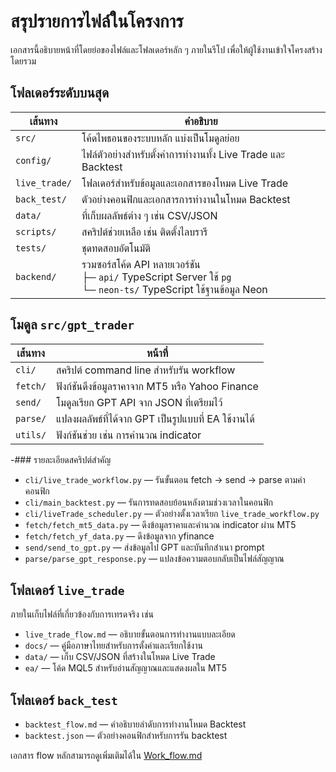# สรุปรายการไฟล์ในโครงการ

เอกสารนี้อธิบายหน้าที่โดยย่อของไฟล์และโฟลเดอร์หลัก ๆ ภายในรีโป
เพื่อให้ผู้ใช้งานเข้าใจโครงสร้างโดยรวม

## โฟลเดอร์ระดับบนสุด

| เส้นทาง | คำอธิบาย |
|---------|-----------|
| `src/` | โค้ดไพธอนของระบบหลัก แบ่งเป็นโมดูลย่อย |
| `config/` | ไฟล์ตัวอย่างสำหรับตั้งค่าการทำงานทั้ง Live Trade และ Backtest |
| `live_trade/` | โฟลเดอร์สำหรับข้อมูลและเอกสารของโหมด Live Trade |
| `back_test/` | ตัวอย่างคอนฟิกและเอกสารการทำงานในโหมด Backtest |
| `data/` | ที่เก็บผลลัพธ์ต่าง ๆ เช่น CSV/JSON |
| `scripts/` | สคริปต์ช่วยเหลือ เช่น ติดตั้งไลบรารี |
| `tests/` | ชุดทดสอบอัตโนมัติ |
| `backend/` | รวมซอร์สโค้ด API หลายเวอร์ชัน<br>├─ `api/` TypeScript Server ใช้ `pg`<br>└─ `neon-ts/` TypeScript ใช้ฐานข้อมูล Neon |

## โมดูล `src/gpt_trader`

| เส้นทาง | หน้าที่ |
|---------|---------|
| `cli/` | สคริปต์ command line สำหรับรัน workflow |
| `fetch/` | ฟังก์ชันดึงข้อมูลราคาจาก MT5 หรือ Yahoo Finance |
| `send/` | โมดูลเรียก GPT API จาก JSON ที่เตรียมไว้ |
| `parse/` | แปลงผลลัพธ์ที่ได้จาก GPT เป็นรูปแบบที่ EA ใช้งานได้ |
| `utils/` | ฟังก์ชันช่วย เช่น การคำนวณ indicator |

-### รายละเอียดสคริปต์สำคัญ

- `cli/live_trade_workflow.py` — รันขั้นตอน fetch → send → parse ตามค่าคอนฟิก
- `cli/main_backtest.py` — รันการทดสอบย้อนหลังตามช่วงเวลาในคอนฟิก
- `cli/liveTrade_scheduler.py` — ตัวอย่างตั้งเวลาเรียก `live_trade_workflow.py`
- `fetch/fetch_mt5_data.py` — ดึงข้อมูลราคาและคำนวณ indicator ผ่าน MT5
- `fetch/fetch_yf_data.py` — ดึงข้อมูลจาก yfinance
- `send/send_to_gpt.py` — ส่งข้อมูลไป GPT และบันทึกสำเนา prompt
- `parse/parse_gpt_response.py` — แปลงข้อความตอบกลับเป็นไฟล์สัญญาณ

## โฟลเดอร์ `live_trade`

ภายในเก็บไฟล์ที่เกี่ยวข้องกับการเทรดจริง เช่น

- `live_trade_flow.md` — อธิบายขั้นตอนการทำงานแบบละเอียด
- `docs/` — คู่มือภาษาไทยสำหรับการตั้งค่าและเรียกใช้งาน
- `data/` — เก็บ CSV/JSON ที่สร้างในโหมด Live Trade
- `ea/` — โค้ด MQL5 สำหรับอ่านสัญญาณและแสดงผลใน MT5

## โฟลเดอร์ `back_test`

- `backtest_flow.md` — คำอธิบายลำดับการทำงานโหมด Backtest
- `backtest.json` — ตัวอย่างคอนฟิกสำหรับการรัน backtest

เอกสาร flow หลักสามารถดูเพิ่มเติมได้ใน [Work_flow.md](Work_flow.md)
